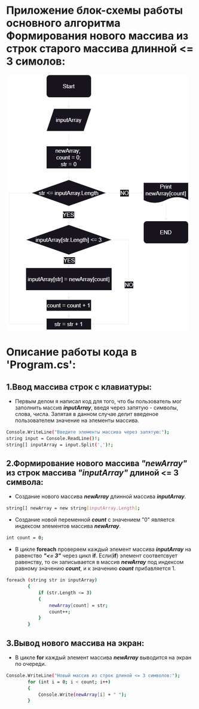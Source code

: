 # Приложение блок-схемы работы основного алгоритма Формирования нового массива из строк старого массива длинной <= 3 симолов:
![Блок схема](Контрольная_работа.png)


# Описание работы кода в 'Program.cs':

## 1.Ввод массива строк с клавиатуры:
* Первым делом я написал код для того, что бы пользователь мог заполнить массив __*inputArray*__, введя через запятую - символы, слова, числа. 
Запятая в данном случае делит введеное пользователем значение на элементы массива.
```sh
Console.WriteLine("Введите элементы массива через запятую:");
string input = Console.ReadLine()!;
string[] inputArray = input.Split(',')!;
```

## 2.Формирование нового массива *"newArray"* из строк массива *"inputArray"* длиной <= 3 символа: 
* Создание нового массива __*newArray*__ длинной массива __*inputArray*__.
```sh
string[] newArray = new string[inputArray.Length];
```
* Создание новой переменной __*count*__ с значением "0" является индексом элементов массива __*newArray*__.
```sh
int count = 0;
```
* В цикле **foreach** проверяем каждый элемент массива __*inputArray*__ на равенство __*"<= 3"*__ через цикл **if**.
Если(**if**) элемент соответсвует равенству, то он записывается в массив __*newArray*__ под индексом равному значению __*count*__, и к значению __*count*__ прибавляется 1.
```sh
foreach (string str in inputArray)
        {
            if (str.Length <= 3)
            {
                newArray[count] = str;
                count++;
            }
        }
```

## 3.Вывод нового массива на экран:
* В цикле **for** каждый элемент массива __*newArray*__ выводится на экран по очереди.
```sh
Console.WriteLine("Новый массив из строк длиной <= 3 символов:");
        for (int i = 0; i < count; i++)
        {
            Console.Write(newArray[i] + " ");
        }
```
